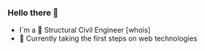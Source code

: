 ### Hello there 🌌
- I´m a 📐 Structural Civil Engineer 
[whois] <br>
- :hatching_chick: Currently taking the first steps on web technologies
<!--
**agataxmascarenhas/agataxmascarenhas** is a ✨ _special_ ✨ repository because its `README.md` (this file) appears on your GitHub profile.

